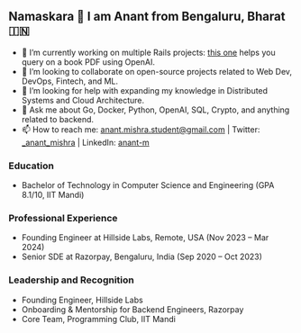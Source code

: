 ## Namaskara 🙏 I am Anant from Bengaluru, Bharat 🇮🇳

- 🔭 I’m currently working on multiple Rails projects: [this one](https://github.com/mishranant/askmybook-ruby) helps you query on a book PDF using OpenAI.
- 👯 I’m looking to collaborate on open-source projects related to Web Dev, DevOps, Fintech, and ML.
- 🤔 I’m looking for help with expanding my knowledge in Distributed Systems and Cloud Architecture.
- 💬 Ask me about Go, Docker, Python, OpenAI, SQL, Crypto, and anything related to backend.
- 📫 How to reach me: anant.mishra.student@gmail.com | Twitter: [_anant_mishra](https://x.com/_anant_mishra) | LinkedIn: [anant-m](https://linkedin.com/in/anant-m)

### Education
- Bachelor of Technology in Computer Science and Engineering (GPA 8.1/10, IIT Mandi)

### Professional Experience
- Founding Engineer at Hillside Labs, Remote, USA (Nov 2023 – Mar 2024)
- Senior SDE at Razorpay, Bengaluru, India (Sep 2020 – Oct 2023)

### Leadership and Recognition
- Founding Engineer, Hillside Labs
- Onboarding & Mentorship for Backend Engineers, Razorpay
- Core Team, Programming Club, IIT Mandi
